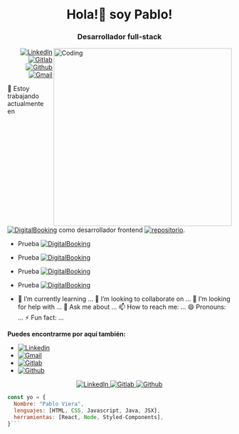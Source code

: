 <h1 align="center">Hola!👋 soy Pablo!</h1>
<h3 align="center">Desarrollador full-stack</h3>
<img align="right" alt="Coding" width="400" src="https://cdn.dribbble.com/users/1162077/screenshots/3848914/programmer.gif">




<p align="right">
  <a href="https://www.linkedin.com/in/pablo-viera-a703a9a3/" target="_blank">
    <img src="https://img.shields.io/badge/linkedin-%230077B5.svg?&style=for-the-badge&logo=linkedin&logoColor=white&color=071A2C" alt="LinkedIn"/>
  </a>
  <a href="https://gitlab.ctd.academy/pablosvg" target="_blank">
    <img src="https://img.shields.io/badge/Gitlab-%231DA1F2.svg?&style=for-the-badge&logo=Gitlab&logoColor=white&color=071A2C" alt="Gitlab"/>
  </a>
  <a href="https://github.com/pablosergiovg" target="_blank">
    <img src="https://img.shields.io/badge/Github-%231DA1F2.svg?&style=for-the-badge&logo=Github&logoColor=white&color=071A2C" alt="Github"/>
  </a>
  <a href="mailto:pablosergiovg@gmail.com" target="_blank">
    <img src="https://img.shields.io/badge/Gmail-%231DA1F2.svg?&style=for-the-badge&logo=Gmail&logoColor=white&color=071A2C" alt="Gmail"/>
  </a>
</p>


🔭 Estoy trabajando actualmente en [![DigitalBooking](https://img.shields.io/badge/DigitalBooking-orange?style=flat-square)](http://digitalbooking.ddns.net/) como desarrollador frontend [![repositorio](https://img.shields.io/badge/repositorio-black?style=flat-square&logo=github)](https://gitlab.ctd.academy/ctd/hispanos/proyecto-integrador-1/proyecto-integrador-0223/0522ft-c3/grupo-01).

- Prueba [![DigitalBooking](https://img.shields.io/badge/DigitalBooking-orange?style=for-the-badge)](http://digitalbooking.ddns.net/)
- Prueba [![DigitalBooking](https://img.shields.io/badge/DigitalBooking-orange?style=flat)](http://digitalbooking.ddns.net/)
- Prueba [![DigitalBooking](https://img.shields.io/badge/DigitalBooking-orange?style=flat-square)](http://digitalbooking.ddns.net/)
- Prueba [![DigitalBooking](https://img.shields.io/badge/DigitalBooking-orange?style=plastic)](http://digitalbooking.ddns.net/)


- 🌱 I’m currently learning ...
👯 I’m looking to collaborate on ...
🤔 I’m looking for help with ...
💬 Ask me about ...
📫 How to reach me: ...
😄 Pronouns: ...
⚡ Fun fact: ...


**Puedes encontrarme por aquí también:**
- [![Linkedin](https://img.shields.io/badge/-LinkedIn-blue?style=flat&logo=Linkedin&logoColor=white)](https://www.linkedin.com/in/pablo-viera-a703a9a3/)
- [![Gmail](https://img.shields.io/badge/-Gmail-c14438?style=flat&logo=Gmail&logoColor=white)](mailto:pablosergiovg@gmail.com)
- [![Gitlab](https://img.shields.io/badge/-Gitlab-000?style=flat&logo=Gitlab&logoColor=white)](https://gitlab.ctd.academy/pablosvg)
- [![Github](https://img.shields.io/badge/-Github-000?style=flat&logo=Github&logoColor=white)](https://github.com/pablosergiovg)


<p align="center">
  <a href="https://www.linkedin.com/in/pablo-viera-a703a9a3/" target="_blank">
    <img src="https://img.shields.io/badge/linkedin-%230077B5.svg?&style=for-the-badge&logo=linkedin&logoColor=white&color=071A2C" alt="LinkedIn"/>
  </a>
  <a href="https://gitlab.ctd.academy/pablosvg" target="_blank">
    <img src="https://img.shields.io/badge/Gitlab-%231DA1F2.svg?&style=for-the-badge&logo=Gitlab&logoColor=white&color=071A2C" alt="Gitlab"/>
  </a>
  <a href="https://github.com/pablosergiovg" target="_blank">
    <img src="https://img.shields.io/badge/Github-%231DA1F2.svg?&style=for-the-badge&logo=Github&logoColor=white&color=071A2C" alt="Github"/>
  </a>
</p>


```js
const yo = {
  Nombre: "Pablo Viera",
  lenguajes: [HTML, CSS, Javascript, Java, JSX],
  herramientas: [React, Node, Styled-Components],
}```

